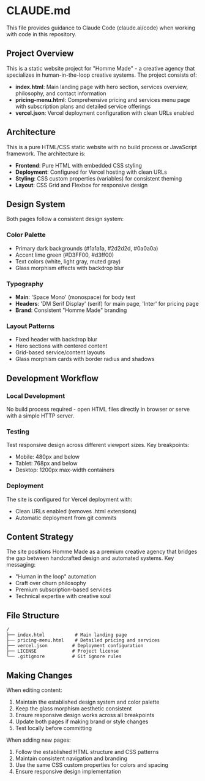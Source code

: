 # CLAUDE.md

This file provides guidance to Claude Code (claude.ai/code) when working with code in this repository.

## Project Overview

This is a static website project for "Homme Made" - a creative agency that specializes in human-in-the-loop creative systems. The project consists of:

- **index.html**: Main landing page with hero section, services overview, philosophy, and contact information
- **pricing-menu.html**: Comprehensive pricing and services menu page with subscription plans and detailed service offerings
- **vercel.json**: Vercel deployment configuration with clean URLs enabled

## Architecture

This is a pure HTML/CSS static website with no build process or JavaScript framework. The architecture is:

- **Frontend**: Pure HTML with embedded CSS styling
- **Deployment**: Configured for Vercel hosting with clean URLs
- **Styling**: CSS custom properties (variables) for consistent theming
- **Layout**: CSS Grid and Flexbox for responsive design

## Design System

Both pages follow a consistent design system:

### Color Palette
- Primary dark backgrounds (#1a1a1a, #2d2d2d, #0a0a0a)
- Accent lime green (#D3FF00, #d3ff00)
- Text colors (white, light gray, muted gray)
- Glass morphism effects with backdrop blur

### Typography
- **Main**: 'Space Mono' (monospace) for body text
- **Headers**: 'DM Serif Display' (serif) for main page, 'Inter' for pricing page
- **Brand**: Consistent "Homme Made" branding

### Layout Patterns
- Fixed header with backdrop blur
- Hero sections with centered content
- Grid-based service/content layouts
- Glass morphism cards with border radius and shadows

## Development Workflow

### Local Development
No build process required - open HTML files directly in browser or serve with a simple HTTP server.

### Testing
Test responsive design across different viewport sizes. Key breakpoints:
- Mobile: 480px and below
- Tablet: 768px and below
- Desktop: 1200px max-width containers

### Deployment
The site is configured for Vercel deployment with:
- Clean URLs enabled (removes .html extensions)
- Automatic deployment from git commits

## Content Strategy

The site positions Homme Made as a premium creative agency that bridges the gap between handcrafted design and automated systems. Key messaging:
- "Human in the loop" automation
- Craft over churn philosophy
- Premium subscription-based services
- Technical expertise with creative soul

## File Structure

```
/
├── index.html           # Main landing page
├── pricing-menu.html    # Detailed pricing and services
├── vercel.json         # Deployment configuration
├── LICENSE             # Project license
└── .gitignore          # Git ignore rules
```

## Making Changes

When editing content:
1. Maintain the established design system and color palette
2. Keep the glass morphism aesthetic consistent
3. Ensure responsive design works across all breakpoints
4. Update both pages if making brand or style changes
5. Test locally before committing

When adding new pages:
1. Follow the established HTML structure and CSS patterns
2. Maintain consistent navigation and branding
3. Use the same CSS custom properties for colors and spacing
4. Ensure responsive design implementation